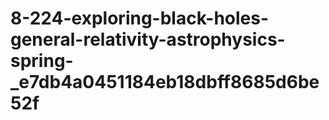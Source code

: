 # 8-224-exploring-black-holes-general-relativity-astrophysics-spring-_e7db4a0451184eb18dbff8685d6be52f